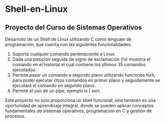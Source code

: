 # Shell-en-Linux

## Proyecto del Curso de Sistemas Operativos 

Desarrollo de un Shell de Linux utilizando C como lenguaje de programación, que cuenta con las siguientes funcionalidades: 
 1. Soporta cualquier comando perteneciente a Linux. 
 2. Dada una posición seguida de signo de exclamación (!n) muestra el comando en el historial el cual contiene los últimos 35 comandos ejecutados. 
 3. Permite pasar un comando a segundo plano utilizando funciones fork, para poder ejecutar otros comandos en primer plano y seguidamente se ejecutará el comando en segundo plano. 
 4. Permite el uso de un pipe, ejemplo ls | sort.  
 
Este proyecto no solo proporciona un shell funcional, sino también es una oportunidad de aprendizaje integral, donde se pueden aplicar conceptos fundamentales de sistemas operativos, programación en C y gestión de procesos.